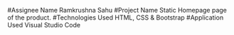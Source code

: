 #Assignee Name
Ramkrushna Sahu
#Project Name
Static Homepage page of the product.
#Technologies Used
HTML, CSS & Bootstrap
#Application Used
Visual Studio Code
